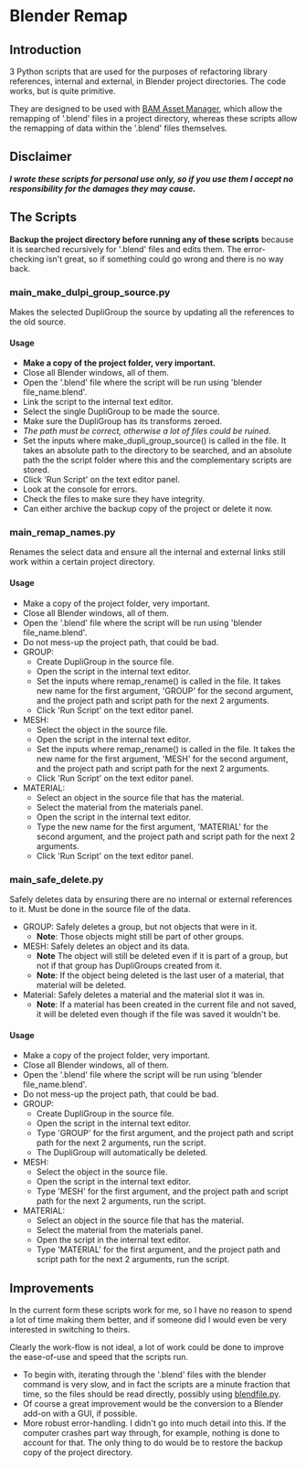 <!-- 2018_05_11_17_52_31 -->

# Blender Remap

## Introduction

3 Python scripts that are used for the purposes of refactoring library references, internal and external, in Blender project directories. The code works, but is quite primitive.

They are designed to be used with [BAM Asset Manager](https://docs.blender.org/manual/en/dev/pipeline/bam.html), which allow the remapping of '.blend' files in a project directory, whereas these scripts allow the remapping of data within the '.blend' files themselves.

## Disclaimer

***I wrote these scripts for personal use only, so if you use them I accept no responsibility for the damages they may cause.***

## The Scripts

**Backup the project directory before running any of these scripts** because it is searched recursively for '.blend' files and edits them. The error-checking isn't great, so if something could go wrong and there is no way back.

### main_make_dulpi_group_source.py

Makes the selected DupliGroup the source by updating all the references to the old source.

#### Usage

- **Make a copy of the project folder, very important.**
- Close all Blender windows, all of them.
- Open the '.blend' file where the script will be run using 'blender file_name.blend'.
- Link the script to the internal text editor.
- Select the single DupliGroup to be made the source.
- Make sure the DupliGroup has its transforms zeroed.
- *The path must be correct, otherwise a lot of files could be ruined.*
- Set the inputs where make_dupli_group_source() is called in the file. It takes an absolute path to the directory to be searched, and an absolute path the the script folder where this and the complementary scripts are stored.
- Click 'Run Script' on the text editor panel.
- Look at the console for errors.
- Check the files to make sure they have integrity.
- Can either archive the backup copy of the project or delete it now.

### main_remap_names.py

Renames the select data and ensure all the internal and external links still work within a certain project directory.

#### Usage

- Make a copy of the project folder, very important.
- Close all Blender windows, all of them.
- Open the '.blend' file where the script will be run using 'blender file_name.blend'.
- Do not mess-up the project path, that could be bad.
- GROUP:
    - Create DupliGroup in the source file.
    - Open the script in the internal text editor.
    - Set the inputs where remap_rename() is called in the file. It takes new name for the first argument, 'GROUP' for the second argument, and the project path and script path for the next 2 arguments.
    - Click 'Run Script' on the text editor panel.
- MESH:
    - Select the object in the source file.
    - Open the script in the internal text editor.
    - Set the inputs where remap_rename() is called in the file. It takes the new name for the first argument, 'MESH' for the second argument, and the project path and script path for the next 2 arguments.
    - Click 'Run Script' on the text editor panel.
- MATERIAL:
    - Select an object in the source file that has the material.
    - Select the material from the materials panel.
    - Open the script in the internal text editor.
    - Type the new name for the first argument, 'MATERIAL' for the second argument, and the project path and script path for the next 2 arguments.
    - Click 'Run Script' on the text editor panel.

### main_safe_delete.py

Safely deletes data by ensuring there are no internal or external references to it. Must be done in the source file of the data.

- GROUP: Safely deletes a group, but not objects that were in it.
    - **Note**: Those objects might still be part of other groups.
- MESH: Safely deletes an object and its data.
    - **Note** The object will still be deleted even if it is part of a group, but not if that group has DupliGroups created from it.
    - **Note**: If the object being deleted is the last user of a material, that material will be deleted.
- Material: Safely deletes a material and the material slot it was in.
    - **Note**: If a material has been created in the current file and not saved, it will be deleted even though if the file was saved it wouldn't be.

#### Usage

- Make a copy of the project folder, very important.
- Close all Blender windows, all of them.
- Open the '.blend' file where the script will be run using 'blender file_name.blend'.
- Do not mess-up the project path, that could be bad.
- GROUP:
    - Create DupliGroup in the source file.
    - Open the script in the internal text editor.
    - Type 'GROUP' for the first argument, and the project path and script path for the next 2 arguments, run the script.
    - The DupliGroup will automatically be deleted.
- MESH:
    - Select the object in the source file.
    - Open the script in the internal text editor.
    - Type 'MESH' for the first argument, and the project path and script path for the next 2 arguments, run the script.
- MATERIAL:
    - Select an object in the source file that has the material.
    - Select the material from the materials panel.
    - Open the script in the internal text editor.
    - Type 'MATERIAL' for the first argument, and the project path and script path for the next 2 arguments, run the script.

## Improvements

In the current form these scripts work for me, so I have no reason to spend a lot of time making them better, and if someone did I would even be very interested in switching to theirs.

Clearly the work-flow is not ideal, a lot of work could be done to improve the ease-of-use and speed that the scripts run.

- To begin with, iterating through the '.blend' files with the blender command is very slow, and in fact the scripts are a minute fraction that time, so the files should be read directly, possibly using [blendfile.py](https://github.com/scorpion81/blender-addons/blob/master/io_blend_utils/blend/blendfile.py).
- Of course a great improvement would be the conversion to a Blender add-on with a GUI, if possible.
- More robust error-handling. I didn't go into much detail into this. If the computer crashes part way through, for example, nothing is done to account for that. The only thing to do would be to restore the backup copy of the project directory.
